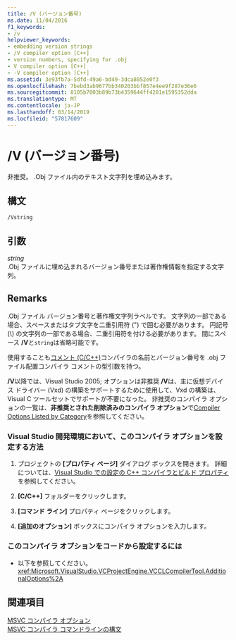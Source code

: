 ```yaml
---
title: /V (バージョン番号)
ms.date: 11/04/2016
f1_keywords:
- /v
helpviewer_keywords:
- embedding version strings
- /V compiler option [C++]
- version numbers, specifying for .obj
- V compiler option [C++]
- -V compiler option [C++]
ms.assetid: 3e93fb7a-5dfd-49a6-bd49-3dca8052e0f3
ms.openlocfilehash: 7bebd3ab9677bb340203bbf857e4ee9f287e36e6
ms.sourcegitcommit: 8105b7003b89b73b4359644ff4281e1595352dda
ms.translationtype: MT
ms.contentlocale: ja-JP
ms.lasthandoff: 03/14/2019
ms.locfileid: "57817609"
---
```

# <a name="v-version-number"></a>/V (バージョン番号)

非推奨。 .Obj ファイル内のテキスト文字列を埋め込みます。

## <a name="syntax"></a>構文

```
/Vstring
```

## <a name="arguments"></a>引数

*string*<br/>
.Obj ファイルに埋め込まれるバージョン番号または著作権情報を指定する文字列。

## <a name="remarks"></a>Remarks

.Obj ファイル バージョン番号と著作権文字列ラベルです。 文字列の一部である場合、スペースまたはタブ文字を二重引用符 (") で囲む必要があります。 円記号 (\\) の文字列の一部である場合、二重引用符を付ける必要があります。 間にスペース **/V**と`string`は省略可能です。

使用することも[コメント (C/C++)](../../preprocessor/comment-c-cpp.md)コンパイラの名前とバージョン番号を .obj ファイル配置コンパイラ コメントの型引数を持つ。

**/V**以降では、Visual Studio 2005; オプションは非推奨 **/V**は、主に仮想デバイス ドライバー (Vxd) の構築をサポートするために使用して、Vxd の構築は、Visual C ツールセットでサポートが不要になった。 非推奨のコンパイラ オプションの一覧は、**非推奨とされた削除済みのコンパイラ オプション**で[Compiler Options Listed by Category](compiler-options-listed-by-category.md)を参照してください。

### <a name="to-set-this-compiler-option-in-the-visual-studio-development-environment"></a>Visual Studio 開発環境において、このコンパイラ オプションを設定する方法

1. プロジェクトの **[プロパティ ページ]** ダイアログ ボックスを開きます。 詳細については、[Visual Studio での設定の C++ コンパイラとビルド プロパティ](../working-with-project-properties.md)を参照してください。

1. **[C/C++]** フォルダーをクリックします。

1. **[コマンド ライン]** プロパティ ページをクリックします。

1. **[追加のオプション]** ボックスにコンパイラ オプションを入力します。

### <a name="to-set-this-compiler-option-programmatically"></a>このコンパイラ オプションをコードから設定するには

- 以下を参照してください。<xref:Microsoft.VisualStudio.VCProjectEngine.VCCLCompilerTool.AdditionalOptions%2A>

## <a name="see-also"></a>関連項目

[MSVC コンパイラ オプション](compiler-options.md)<br/>
[MSVC コンパイラ コマンドラインの構文](compiler-command-line-syntax.md)
